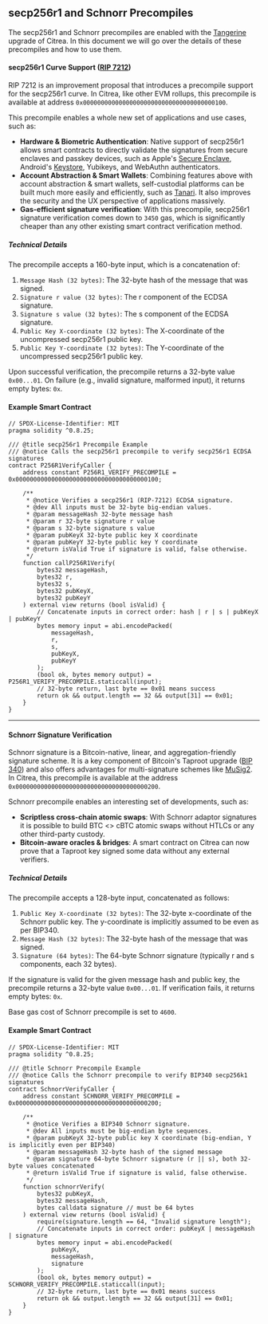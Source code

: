 ## secp256r1 and Schnorr Precompiles

The secp256r1 and Schnorr precompiles are enabled with the [Tangerine](https://www.blog.citrea.xyz/tangerine-upgrade-bitvm-activation-on-clementine/) upgrade of Citrea. In this document we will go over the details of these precompiles and how to use them.

#### secp256r1 Curve Support ([RIP 7212](https://github.com/ethereum/RIPs/blob/master/RIPS/rip-7212.md))

RIP 7212 is an improvement proposal that introduces a precompile support for the secp256r1 curve. In Citrea, like other EVM rollups, this precompile is available at address `0x0000000000000000000000000000000000000100`.

This precompile enables a whole new set of applications and use cases, such as:
- **Hardware \& Biometric Authentication**: Native support of secp256r1 allows smart contracts to directly validate the signatures from secure enclaves and passkey devices, such as Apple's [Secure Enclave](https://support.apple.com/guide/security/secure-enclave-sec59b0b31ff/web), Android's [Keystore](https://developer.android.com/privacy-and-security/keystore), Yubikeys, and WebAuthn authenticators.
- **Account Abstraction \& Smart Wallets**: Combining features above with account abstraction \& smart wallets, self-custodial platforms can be built much more easily and efficiently, such as [Tanari](https://www.tanari.io/). It also improves the security and the UX perspective of applications massively. 
- **Gas-efficient signature verification**: With this precompile, secp256r1 signature verification comes down to `3450` gas, which is significantly cheaper than any other existing smart contract verification method.

##### Technical Details

The precompile accepts a 160-byte input, which is a concatenation of:
1. `Message Hash (32 bytes)`: The 32-byte hash of the message that was signed.
2. `Signature r value (32 bytes)`: The r component of the ECDSA signature.
3. `Signature s value (32 bytes)`: The s component of the ECDSA signature.
4. `Public Key X-coordinate (32 bytes)`: The X-coordinate of the uncompressed secp256r1 public key.
5. `Public Key Y-coordinate (32 bytes)`: The Y-coordinate of the uncompressed secp256r1 public key.

Upon successful verification, the precompile returns a 32-byte value `0x00...01`. On failure (e.g., invalid signature, malformed input), it returns empty bytes: `0x`.

#### Example Smart Contract

```solidity
// SPDX-License-Identifier: MIT
pragma solidity ^0.8.25;

/// @title secp256r1 Precompile Example
/// @notice Calls the secp256r1 precompile to verify secp256r1 ECDSA signatures
contract P256R1VerifyCaller {
    address constant P256R1_VERIFY_PRECOMPILE = 0x0000000000000000000000000000000000000100;

    /**
     * @notice Verifies a secp256r1 (RIP-7212) ECDSA signature.
     * @dev All inputs must be 32-byte big-endian values.
     * @param messageHash 32-byte message hash
     * @param r 32-byte signature r value
     * @param s 32-byte signature s value
     * @param pubKeyX 32-byte public key X coordinate
     * @param pubKeyY 32-byte public key Y coordinate 
     * @return isValid True if signature is valid, false otherwise.
     */
    function callP256R1Verify(
        bytes32 messageHash,
        bytes32 r,
        bytes32 s,
        bytes32 pubKeyX,
        bytes32 pubKeyY
    ) external view returns (bool isValid) {
        // Concatenate inputs in correct order: hash | r | s | pubKeyX | pubKeyY
        bytes memory input = abi.encodePacked(
            messageHash,
            r,
            s,
            pubKeyX,
            pubKeyY
        );
        (bool ok, bytes memory output) = P256R1_VERIFY_PRECOMPILE.staticcall(input);
        // 32-byte return, last byte == 0x01 means success
        return ok && output.length == 32 && output[31] == 0x01;
    }
}
```

----- 

#### Schnorr Signature Verification 

Schnorr signature is a Bitcoin-native, linear, and aggregation-friendly signature scheme. It is a key component of Bitcoin's Taproot upgrade ([BIP 340](https://github.com/bitcoin/bips/blob/master/bip-0340.mediawiki)) and also offers advantages for multi-signature schemes like [MuSig2](https://bitcoinops.org/en/topics/musig/). In Citrea, this precompile is available at the address `0x0000000000000000000000000000000000000200`.

Schnorr precompile enables an interesting set of developments, such as:
- **Scriptless cross-chain atomic swaps**: With Schnorr adaptor signatures it is possible to build BTC <> cBTC atomic swaps without HTLCs or any other third-party custody.
- **Bitcoin-aware oracles \& bridges**: A smart contract on Citrea can now prove that a Taproot key signed some data without any external verifiers.

##### Technical Details

The precompile accepts a 128-byte input, concatenated as follows:

1. `Public Key X-coordinate (32 bytes)`: The 32-byte x-coordinate of the Schnorr public key. The y-coordinate is implicitly assumed to be even as per BIP340.
2. `Message Hash (32 bytes)`: The 32-byte hash of the message that was signed.
3. `Signature (64 bytes)`: The 64-byte Schnorr signature (typically r and s components, each 32 bytes).

If the signature is valid for the given message hash and public key, the precompile returns a 32-byte value `0x00...01`. If verification fails, it returns empty bytes: `0x`.

Base gas cost of Schnorr precompile is set to `4600`.

#### Example Smart Contract

```solidity
// SPDX-License-Identifier: MIT
pragma solidity ^0.8.25;

/// @title Schnorr Precompile Example
/// @notice Calls the Schnorr precompile to verify BIP340 secp256k1 signatures
contract SchnorrVerifyCaller {
    address constant SCHNORR_VERIFY_PRECOMPILE = 0x0000000000000000000000000000000000000200;

    /**
     * @notice Verifies a BIP340 Schnorr signature.
     * @dev All inputs must be big-endian byte sequences.
     * @param pubKeyX 32-byte public key X coordinate (big-endian, Y is implicitly even per BIP340)
     * @param messageHash 32-byte hash of the signed message
     * @param signature 64-byte Schnorr signature (r || s), both 32-byte values concatenated
     * @return isValid True if signature is valid, false otherwise.
     */
    function schnorrVerify(
        bytes32 pubKeyX,
        bytes32 messageHash,
        bytes calldata signature // must be 64 bytes
    ) external view returns (bool isValid) {
        require(signature.length == 64, "Invalid signature length");
        // Concatenate inputs in correct order: pubKeyX | messageHash | signature
        bytes memory input = abi.encodePacked(
            pubKeyX,
            messageHash,
            signature
        );
        (bool ok, bytes memory output) = SCHNORR_VERIFY_PRECOMPILE.staticcall(input);
        // 32-byte return, last byte == 0x01 means success
        return ok && output.length == 32 && output[31] == 0x01;
    }
}
```
